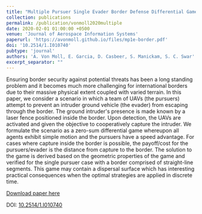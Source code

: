 ```yaml
---
title: "Multiple Pursuer Single Evader Border Defense Differential Game"
collection: publications
permalink: /publication/vonmoll2020multiple
date: 2020-02-01 01:00:00 +0500
venue: 'Journal of Aerospace Information Systems'
paperurl: 'https://avonmoll.github.io/files/mp1e-border.pdf'
doi: '10.2514/1.I010740'
pubtype: 'journal'
authors: 'A. Von Moll, E. Garcia, D. Casbeer, S. Manickam, S. C. Swar'
excerpt_separator: ""
---
```

Ensuring border security against potential threats has been a long standing problem and it becomes much more challenging for international borders due to their massive physical extent coupled with varied terrain. In this paper, we consider a scenario in which a team of UAVs (the pursuers) attempt to prevent an intruder ground vehicle (the evader) from escaping through the border. The ground intruder&apos;s presence is made known by a laser fence positioned inside the border. Upon detection, the UAVs are activated and given the objective to cooperatively capture the intruder. We formulate the scenario as a zero-sum differential game whereupon all agents exhibit simple motion and the pursuers have a speed advantage. For cases where capture inside the border is possible, the payoff/cost for the pursuers/evader is the distance from capture to the border. The solution to the game is derived based on the geometric properties of the game and verified for the single pursuer case with a border comprised of straight-line segments. This game may contain a dispersal surface which has interesting practical consequences when the optimal strategies are applied in discrete time.

[Download paper here](https://avonmoll.github.io/files/mp1e-border.pdf)

DOI: [10.2514/1.I010740](https://doi.org/10.2514/1.I010740)